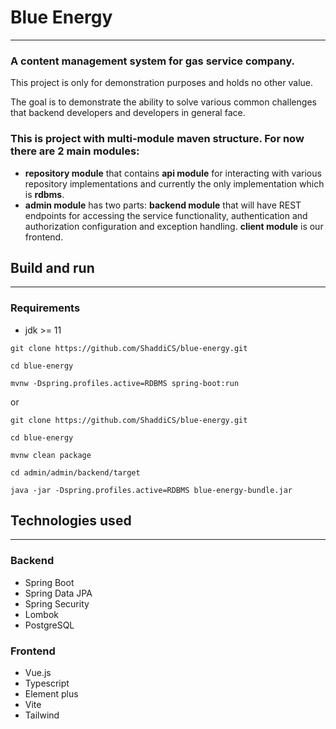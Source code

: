 # Blue Energy  
___
### A content management system for gas service company.

This project is only for demonstration purposes and holds no other value.

The goal is to demonstrate the ability to solve various common challenges
that backend developers and developers in general face.

### This is project with multi-module maven structure. For now there are 2 main modules: 
- **repository module** that contains **api module** for interacting with various repository implementations 
and currently the only implementation which is **rdbms**.
- **admin module** has two parts: **backend module** that will have REST endpoints for accessing the service functionality,
  authentication and authorization configuration and exception handling. **client module** is our frontend.
  
## Build and run
___

### Requirements
- jdk >= 11
```
git clone https://github.com/ShaddiCS/blue-energy.git

cd blue-energy

mvnw -Dspring.profiles.active=RDBMS spring-boot:run
```

or

```
git clone https://github.com/ShaddiCS/blue-energy.git

cd blue-energy

mvnw clean package

cd admin/admin/backend/target

java -jar -Dspring.profiles.active=RDBMS blue-energy-bundle.jar
```
## Technologies used
___
### Backend
- Spring Boot
- Spring Data JPA
- Spring Security
- Lombok
- PostgreSQL


### Frontend
- Vue.js
- Typescript
- Element plus
- Vite
- Tailwind
